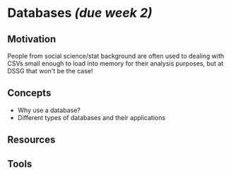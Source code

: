 # Databases *(due week 2)*

## Motivation
People from social science/stat background are often used to dealing with CSVs small enough to load into memory for their analysis purposes, but at DSSG that won't be the case!

## Concepts
* Why use a database?
* Different types of databases and their applications

## Resources

## Tools